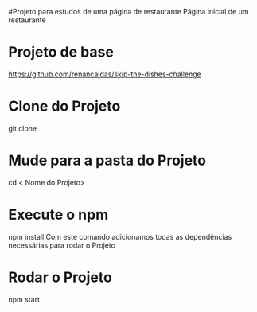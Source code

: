 #Projeto para estudos de uma página de restaurante 
Página inicial de um restaurante 

# Projeto de base 
https://github.com/renancaldas/skip-the-dishes-challenge


# Clone do Projeto
git clone <url>
  
 # Mude para a pasta do Projeto 
 cd < Nome do Projeto>
 
 # Execute o npm
 npm install
 Com este comando adicionamos todas as dependências necessárias para rodar o Projeto 
 
 # Rodar o Projeto 
 npm start
 
